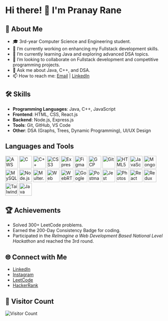 # Hi there! 👋 I'm Pranay Rane

## 🚀 About Me
- 🎓 3rd-year Computer Science and Engineering student.
- 🔭 I’m currently working on enhancing my Fullstack development skills.
- 🌱 I’m currently learning Java and exploring advanced DSA topics.
- 👯 I’m looking to collaborate on Fullstack development and competitive programming projects.
- 💬 Ask me about Java, C++, and DSA.
- 📫 How to reach me: [Email](mailto:pranayrane029@gmail.com) | [LinkedIn](https://www.linkedin.com/in/pranay-rane-7417b5254)

## 🛠 Skills
- **Programming Languages**: Java, C++, JavaScript
- **Frontend**: HTML, CSS, React.js
- **Backend**: Node.js, Express.js
- **Tools**: Git, GitHub, VS Code
- **Other**: DSA (Graphs, Trees, Dynamic Programming), UI/UX Design

<h2>Languages and Tools</h2>
<p align="left">
  <img src="https://cdn.jsdelivr.net/gh/devicons/devicon/icons/amazonwebservices/amazonwebservices-original-wordmark.svg" alt="AWS" width="40" height="40"/>
  <img src="https://cdn.jsdelivr.net/gh/devicons/devicon/icons/c/c-original.svg" alt="C" width="40" height="40"/>
  <img src="https://cdn.jsdelivr.net/gh/devicons/devicon/icons/cplusplus/cplusplus-original.svg" alt="C++" width="40" height="40"/>
  <img src="https://cdn.jsdelivr.net/gh/devicons/devicon/icons/css3/css3-original.svg" alt="CSS3" width="40" height="40"/>
  <img src="https://cdn.jsdelivr.net/gh/devicons/devicon/icons/express/express-original-wordmark.svg" alt="Express.js" width="40" height="40"/>
  <img src="https://cdn.jsdelivr.net/gh/devicons/devicon/icons/figma/figma-original.svg" alt="Figma" width="40" height="40"/>
  <img src="https://cdn.jsdelivr.net/gh/devicons/devicon/icons/googlecloud/googlecloud-original.svg" alt="GCP" width="40" height="40"/>
  <img src="https://cdn.jsdelivr.net/gh/devicons/devicon/icons/git/git-original.svg" alt="Git" width="40" height="40"/>
  <img src="https://cdn.jsdelivr.net/gh/devicons/devicon/icons/html5/html5-original.svg" alt="HTML5" width="40" height="40"/>
  <img src="https://cdn.jsdelivr.net/gh/devicons/devicon/icons/javascript/javascript-original.svg" alt="JavaScript" width="40" height="40"/>
  <img src="https://cdn.jsdelivr.net/gh/devicons/devicon/icons/mongodb/mongodb-original.svg" alt="MongoDB" width="40" height="40"/>
  <img src="https://cdn.jsdelivr.net/gh/devicons/devicon/icons/mysql/mysql-original-wordmark.svg" alt="MySQL" width="40" height="40"/>
  <img src="https://cdn.jsdelivr.net/gh/devicons/devicon/icons/nodejs/nodejs-original.svg" alt="Node.js" width="40" height="40"/>
  <img src="https://img.icons8.com/external-tal-revivo-color-tal-revivo/64/external-multer-js-object-middleware-for-handling-multipart-micromessaging-logo-color-tal-revivo.png" alt="Multer.js" width="40" height="40"/>
  <img src="https://img.icons8.com/color/48/000000/websockets.png" alt="Web Sockets" width="40" height="40"/>
  <img src="https://img.icons8.com/color/48/000000/webrtc.png" alt="WebRTC" width="40" height="40"/>
  <img src="https://img.icons8.com/color/48/000000/google-logo.png" alt="Google Auth" width="40" height="40"/>
  <img src="https://img.icons8.com/dusk/64/000000/postman-api.png" alt="Postman" width="40" height="40"/>
  <img src="https://cdn.jsdelivr.net/gh/devicons/devicon/icons/jest/jest-plain.svg" alt="Jest" width="40" height="40"/>
  <img src="https://cdn.jsdelivr.net/gh/devicons/devicon/icons/photoshop/photoshop-line.svg" alt="Photoshop" width="40" height="40"/>
  <img src="https://cdn.jsdelivr.net/gh/devicons/devicon/icons/react/react-original.svg" alt="React" width="40" height="40"/>
  <img src="https://cdn.jsdelivr.net/gh/devicons/devicon/icons/redux/redux-original.svg" alt="Redux" width="40" height="40"/>
  <img src="https://cdn.jsdelivr.net/gh/devicons/devicon/icons/tailwindcss/tailwindcss-original.svg" alt="Tailwind CSS" width="40" height="40"/>
  <img src="https://cdn.jsdelivr.net/gh/devicons/devicon/icons/java/java-original.svg" alt="Java" width="40" height="40"/>
</p>


## 🏆 Achievements
- Solved 300+ LeetCode problems.
- Earned the 200-Day Consistency Badge for coding.
- Participated in the *ReImagine a Web Development Based National Level Hackathon* and reached the 3rd round.


## 🌐 Connect with Me
- [LinkedIn](https://www.linkedin.com/in/pranay-rane-7417b5254)
- [Instagram](https://www.instagram.com/_pranay_rane)
- [LeetCode](https://leetcode.com/u/Pranay_rane/)
- [HackerRank](https://www.hackerrank.com/profile/pranayrane029)


## 👀 Visitor Count
![Visitor Count](https://komarev.com/ghpvc/?username=pranayrane&color=blue)
